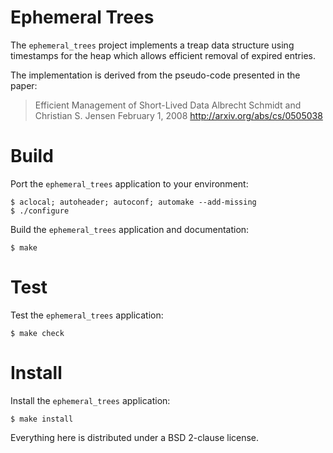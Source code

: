 # Ephemeral Trees

The `ephemeral_trees` project implements a treap data structure using
timestamps for the heap which allows efficient removal of expired entries.

The implementation is derived from the pseudo-code presented in the paper:

>	Efficient Management of Short-Lived Data
>	Albrecht Schmidt and Christian S. Jensen
>	February 1, 2008
>	http://arxiv.org/abs/cs/0505038

# Build

Port the `ephemeral_trees` application to your environment:

	$ aclocal; autoheader; autoconf; automake --add-missing
	$ ./configure

Build the `ephemeral_trees` application and documentation:

	$ make

# Test

Test the `ephemeral_trees` application:

	$ make check

# Install

Install the `ephemeral_trees` application:

	$ make install

Everything here is distributed under a BSD 2-clause license.


